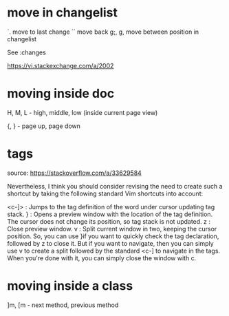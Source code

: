 # move in changelist

`. move to last change
`` move back
g;, g, move between position in changelist

See :changes

https://vi.stackexchange.com/a/2002

# moving inside doc

H, M, L - high, middle, low (inside current page view)

{, } - page up, page down

# tags

source: https://stackoverflow.com/a/33629584

Nevertheless, I think you should consider revising the need to create such a shortcut by taking the following standard Vim shortcuts into account:

<c-]> : Jumps to the tag definition of the word under cursor updating tag stack.
<c-w>} : Opens a preview window with the location of the tag definition. The cursor does not change its position, so tag stack is not updated.
<c-w>z : Close preview window.
<c-w>v : Split current window in two, keeping the cursor position.
So, you can use <c-w>}if you want to quickly check the tag declaration, followed by <c-w>z to close it. But if you want to navigate, then you can simply use <c-w>v to create a split followed by the standard <c-] to navigate in the tags. When you're done with it, you can simply close the window with <c-w>c.

# moving inside a class

]m, [m - next method, previous method
